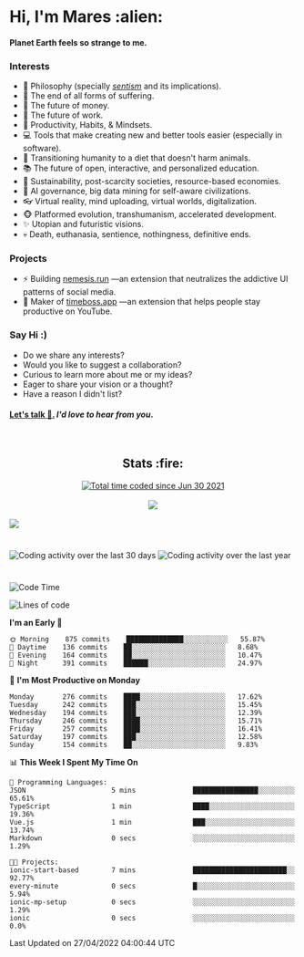 <h1>Hi, I'm Mares :alien:</h1>

#### Planet Earth feels so strange to me.

### **Interests**

- 🌊 Philosophy (specially [_sentism_][sentismmedium] and its implications).
- 🎯 The end of all forms of suffering.
- 💸 The future of money.
- 💼 The future of work.
- 🧠 Productivity, Habits, & Mindsets.
- 💻 Tools that make creating new and better tools easier (especially in software).
- 🥗 Transitioning humanity to a diet that doesn't harm animals.
- 📚 The future of open, interactive, and personalized education.
- 🌱 Sustainability, post-scarcity societies, resource-based economies.
- 🤖 AI governance, big data mining for self-aware civilizations.
- 👓 Virtual reality, mind uploading, virtual worlds, digitalization.
- 🐵 Platformed evolution, transhumanism, accelerated development.
- ✨ Utopian and futuristic visions.
- 💀 Death, euthanasia, sentience, nothingness, definitive ends.


### **Projects**

- ⚡ Building [nemesis.run](https://nemesis.run) —an extension that neutralizes the addictive UI patterns of social media.
- 💎 Maker of [timeboss.app](https://timeboss.app) —an extension that helps people stay productive on YouTube.


### **Say Hi :)**

- Do we share any interests?
- Would you like to suggest a collaboration?
- Curious to learn more about me or my ideas?
- Eager to share your vision or a thought?
- Have a reason I didn't list?

#### [Let's talk :wave:.](mailto:mareszhar@gmail.com) _I'd love to hear from you_.

[sentismmedium]: https://medium.com/@mareszhar/born-a-prisoner-a-reflection-about-life-its-struggles-and-a-plan-to-escape-d8566ce9b026

<br>

<h2 align="center">Stats :fire:</h2>

<div align="center">
  <a href="https://wakatime.com/@cfdc0e0d-4860-4b62-9ff0-cb659185525e">
    <img src="https://wakatime.com/badge/user/cfdc0e0d-4860-4b62-9ff0-cb659185525e.svg" alt="Total time coded since Jun 30 2021" />
  </a>
</div>

<br>

<!-- 
Add or remove this: 
&dates=B1AAB3FF 
...or this...
&date_format=M%20j%5B%2C%20Y%5D
from the *streak stats URL below* if they get bugged and aren't updating: 
-->

<div align="center">
  <img src="https://github-readme-streak-stats.herokuapp.com?user=mareszhar&theme=black-ice&hide_border=true&stroke=FFFFFF15&ring=DF8FFE&fire=DF8FFE&currStreakLabel=DF8FFE&background=1A232A&currStreakNum=86FFAB&dates=B1AAB3FF&date_format=M%20j%5B%2C%20Y%5D">
</div>

<br>

<img src="https://activity-graph.herokuapp.com/graph?username=mareszhar&theme=nord&bg_color=00000000&color=979797&line=DF8FFE&point=00000000&area=true&hide_border=true">

<br>

<h1></h1>

<img src="https://wakatime.com/share/@mares/5df0ff02-9c79-41b4-b540-51dc9c65a57b.svg" alt="Coding activity over the last 30 days" />
<img src="https://wakatime.com/share/@mares/ea89ba71-f374-40af-930c-e0655909fe37.svg" alt="Coding activity over the last year" />

<h1></h1>

<!--START_SECTION:waka-->
![Code Time](http://img.shields.io/badge/Code%20Time-515%20hrs%2056%20mins-blue)

![Lines of code](https://img.shields.io/badge/From%20Hello%20World%20I%27ve%20Written-132%20Thousand%20lines%20of%20code-blue)

**I'm an Early 🐤** 

```text
🌞 Morning    875 commits    ██████████████░░░░░░░░░░░   55.87% 
🌆 Daytime    136 commits    ██░░░░░░░░░░░░░░░░░░░░░░░   8.68% 
🌃 Evening    164 commits    ██░░░░░░░░░░░░░░░░░░░░░░░   10.47% 
🌙 Night      391 commits    ██████░░░░░░░░░░░░░░░░░░░   24.97%

```
📅 **I'm Most Productive on Monday** 

```text
Monday       276 commits    ████░░░░░░░░░░░░░░░░░░░░░   17.62% 
Tuesday      242 commits    ███░░░░░░░░░░░░░░░░░░░░░░   15.45% 
Wednesday    194 commits    ███░░░░░░░░░░░░░░░░░░░░░░   12.39% 
Thursday     246 commits    ████░░░░░░░░░░░░░░░░░░░░░   15.71% 
Friday       257 commits    ████░░░░░░░░░░░░░░░░░░░░░   16.41% 
Saturday     197 commits    ███░░░░░░░░░░░░░░░░░░░░░░   12.58% 
Sunday       154 commits    ██░░░░░░░░░░░░░░░░░░░░░░░   9.83%

```


📊 **This Week I Spent My Time On** 

```text
💬 Programming Languages: 
JSON                     5 mins              ████████████████░░░░░░░░░   65.61% 
TypeScript               1 min               ████░░░░░░░░░░░░░░░░░░░░░   19.36% 
Vue.js                   1 min               ███░░░░░░░░░░░░░░░░░░░░░░   13.74% 
Markdown                 0 secs              ░░░░░░░░░░░░░░░░░░░░░░░░░   1.29%

🐱‍💻 Projects: 
ionic-start-based        7 mins              ███████████████████████░░   92.77% 
every-minute             0 secs              █░░░░░░░░░░░░░░░░░░░░░░░░   5.94% 
ionic-mp-setup           0 secs              ░░░░░░░░░░░░░░░░░░░░░░░░░   1.29% 
ionic                    0 secs              ░░░░░░░░░░░░░░░░░░░░░░░░░   0.0%

```


 Last Updated on 27/04/2022 04:00:44 UTC
<!--END_SECTION:waka-->
